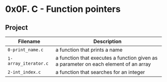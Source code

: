 # 0x0F. C - Function pointers

## Project

| Filename | Description |
| -------- | ----------- |
| `0-print_name.c` | a function that prints a name |
| `1-array_iterator.c` | a function that executes a function given as a parameter on each element of an array |
| `2-int_index.c` | a function that searches for an integer |

